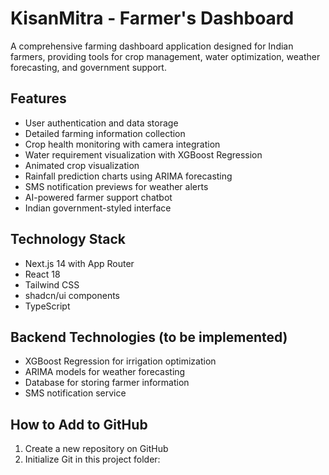 # KisanMitra - Farmer's Dashboard

A comprehensive farming dashboard application designed for Indian farmers, providing tools for crop management, water optimization, weather forecasting, and government support.

## Features

- User authentication and data storage
- Detailed farming information collection
- Crop health monitoring with camera integration
- Water requirement visualization with XGBoost Regression
- Animated crop visualization
- Rainfall prediction charts using ARIMA forecasting
- SMS notification previews for weather alerts
- AI-powered farmer support chatbot
- Indian government-styled interface

## Technology Stack

- Next.js 14 with App Router
- React 18
- Tailwind CSS
- shadcn/ui components
- TypeScript

## Backend Technologies (to be implemented)

- XGBoost Regression for irrigation optimization
- ARIMA models for weather forecasting
- Database for storing farmer information
- SMS notification service

## How to Add to GitHub

1. Create a new repository on GitHub
2. Initialize Git in this project folder:

